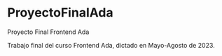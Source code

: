# ProyectoFinalAda
Proyecto Final Frontend Ada


Trabajo final del curso Frontend Ada, dictado en Mayo-Agosto de 2023.
